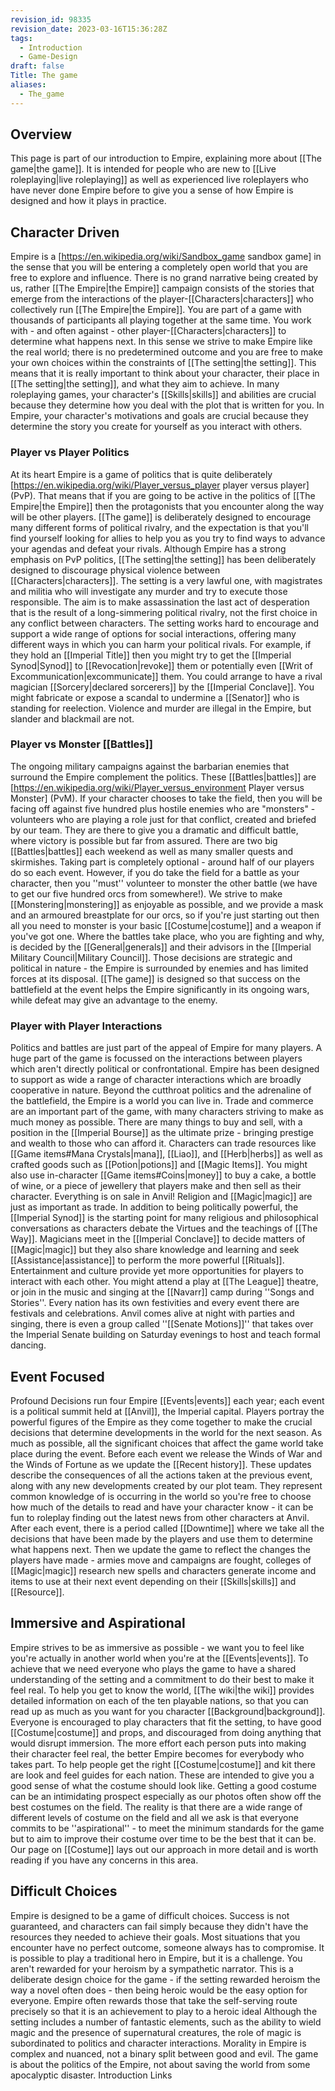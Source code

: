```yaml
---
revision_id: 98335
revision_date: 2023-03-16T15:36:28Z
tags:
  - Introduction
  - Game-Design
draft: false
Title: The game
aliases:
  - The_game
---
```

## Overview
This page is part of our introduction to Empire, explaining more about [[The game|the game]]. It is intended for people who are new to [[Live roleplaying|live roleplaying]] as well as experienced live roleplayers who have never done Empire before to give you a sense of how Empire is designed and how it plays in practice. 
## Character Driven
Empire is a [https://en.wikipedia.org/wiki/Sandbox_game sandbox game] in the sense that you will be entering a completely open world that you are free to explore and influence. There is no grand narrative being created by us, rather [[The Empire|the Empire]] campaign consists of the stories that emerge from the interactions of the player-[[Characters|characters]] who collectively run [[The Empire|the Empire]]. You are part of a game with thousands of participants all playing together at the same time. You work with - and often against - other player-[[Characters|characters]] to determine what happens next. In this sense we strive to make Empire like the real world; there is no predetermined outcome and you are free to make your own choices within the constraints of [[The setting|the setting]].
This means that it is really important to think about your character, their place in [[The setting|the setting]], and what they aim to achieve. In many roleplaying games, your character's [[Skills|skills]] and abilities are crucial because they determine how you deal with the plot that is written for you. In Empire, your character's motivations and goals are crucial because they determine the story you create for yourself as you interact with others.
### Player vs Player Politics
At its heart Empire is a game of politics that is quite deliberately [https://en.wikipedia.org/wiki/Player_versus_player player versus player] (PvP). That means that if you are going to be active in the politics of [[The Empire|the Empire]] then the protagonists that you encounter along the way will be other players. [[The game]] is deliberately designed to encourage many different forms of political rivalry, and the expectation is that you'll find yourself looking for allies to help you as you try to find ways to advance your agendas and defeat your rivals.
Although Empire has a strong emphasis on PvP politics, [[The setting|the setting]] has been deliberately designed to discourage physical violence between [[Characters|characters]]. The setting is a very lawful one, with magistrates and militia who will investigate any murder and try to execute those responsible. The aim is to make assassination the last act of desperation that is the result of a long-simmering political rivalry, not the first choice in any conflict between characters.
The setting works hard to encourage and support a wide range of options for social interactions, offering many different ways in which you can harm your political rivals. For example, if they hold an [[Imperial Title]] then you might try to get the [[Imperial Synod|Synod]] to [[Revocation|revoke]] them or potentially even [[Writ of Excommunication|excommunicate]] them. You could arrange to have a rival magician [[Sorcery|declared sorcerers]] by the [[Imperial Conclave]]. You might fabricate or expose a scandal to undermine a [[Senator]] who is standing for reelection. Violence and murder are illegal in the Empire, but slander and blackmail are not.
### Player vs Monster [[Battles]]
The ongoing military campaigns against the barbarian enemies that surround the Empire complement the politics. These [[Battles|battles]] are [https://en.wikipedia.org/wiki/Player_versus_environment Player versus Monster] (PvM). If your character chooses to take the field, then you will be facing off against five hundred plus hostile enemies who are "monsters" - volunteers who are playing a role just for that conflict, created and briefed by our team. They are there to give you a dramatic and difficult battle, where victory is possible but far from assured.
There are two big [[Battles|battles]] each weekend as well as many smaller quests and skirmishes. Taking part is completely optional - around half of our players do so each event. However, if you do take the field for a battle as your character, then you ''must'' volunteer to monster the other battle (we have to get our five hundred orcs from somewhere!). We strive to make [[Monstering|monstering]] as enjoyable as possible, and we provide a mask and an armoured breastplate for our orcs, so if you're just starting out then all you need to monster is your basic [[Costume|costume]] and a weapon if you've got one.
Where the battles take place, who you are fighting and why, is decided by the [[General|generals]] and their advisors in the [[Imperial Military Council|Military Council]]. Those decisions are strategic and political in nature - the Empire is surrounded by enemies and has limited forces at its disposal. [[The game]] is designed so that success on the battlefield at the event helps the Empire significantly in its ongoing wars, while defeat may give an advantage to the enemy.
### Player with Player Interactions
Politics and battles are just part of the appeal of Empire for many players. A huge part of the game is focussed on the interactions between players which aren't directly political or confrontational. Empire has been designed to support as wide a range of character interactions which are broadly cooperative in nature. Beyond the cutthroat politics and the adrenaline of the battlefield, the Empire is a world you can live in.
Trade and commerce are an important part of the game, with many characters striving to make as much money as possible. There are many things to buy and sell, with a position in the [[Imperial Bourse]] as the ultimate prize - bringing prestige and wealth to those who can afford it. Characters can trade resources like [[Game items#Mana Crystals|mana]], [[Liao]], and [[Herb|herbs]] as well as crafted goods such as [[Potion|potions]] and [[Magic Items]]. You might also use in-character [[Game items#Coins|money]] to buy a cake, a bottle of wine, or a piece of jewellery that players make and then sell as their character. Everything is on sale in Anvil!
Religion and [[Magic|magic]] are just as important as trade. In addition to being politically powerful, the [[Imperial Synod]] is the starting point for many religious and philosophical conversations as characters debate the Virtues and the teachings of [[The Way]]. Magicians meet in the [[Imperial Conclave]] to decide matters of [[Magic|magic]] but they also share knowledge and learning and seek [[Assistance|assistance]] to perform the more powerful [[Rituals]].
Entertainment and culture provide yet more opportunities for players to interact with each other. You might attend a play at [[The League]] theatre, or join in the music and singing at the [[Navarr]] camp during ''Songs and Stories''. Every nation has its own festivities and every event there are festivals and celebrations. Anvil comes alive at night with parties and singing, there is even a group called ''[[Senate Motions]]'' that takes over the Imperial Senate building on Saturday evenings to host and teach formal dancing.
## Event Focused
Profound Decisions run four Empire [[Events|events]] each year; each event is a political summit held at [[Anvil]], the Imperial capital. Players portray the powerful figures of the Empire as they come together to make the crucial decisions that determine developments in the world for the next season. As much as possible, all the significant choices that affect the game world take place during the event.
Before each event we release the Winds of War and the Winds of Fortune as we update the [[Recent history]]. These updates describe the consequences of all the actions taken at the previous event, along with any new developments created by our plot team. They represent common knowledge of is occurring in the world so you're free to choose how much of the details to read and have your character know - it can be fun to roleplay finding out the latest news from other characters at Anvil.
After each event, there is a period called [[Downtime]] where we take all the decisions that have been made by the players and use them to determine what happens next. Then we update the game to reflect the changes the players have made - armies move and campaigns are fought, colleges of [[Magic|magic]] research new spells and characters generate income and items to use at their next event depending on their [[Skills|skills]] and [[Resource]].
## Immersive and Aspirational
Empire strives to be as immersive as possible - we want you to feel like you're actually in another world when you're at the [[Events|events]]. To achieve that we need everyone who plays the game to have a shared understanding of the setting and a commitment to do their best to make it feel real. To help you get to know the world, [[The wiki|the wiki]] provides detailed information on each of the ten playable nations, so that you can read up as much as you want for you character [[Background|background]]. Everyone is encouraged to play characters that fit the setting, to have good [[Costume|costume]] and props, and discouraged from doing anything that would disrupt immersion. The more effort each person puts into making their character feel real, the better Empire becomes for everybody who takes part.
To help people get the right [[Costume|costume]] and kit there are look and feel guides for each nation. These are intended to give you a good sense of what the costume should look like. Getting a good costume can be an intimidating prospect especially as our photos often show off the best costumes on the field. The reality is that there are a wide range of different levels of costume on the field and all we ask is that everyone commits to be ''aspirational'' - to meet the minimum standards for the game but to aim to improve their costume over time to be the best that it can be. Our page on [[Costume]] lays out our approach in more detail and is worth reading if you have any concerns in this area.
## Difficult Choices
Empire is designed to be a game of difficult choices. Success is not guaranteed, and characters can fail simply because they didn't have the resources they needed to achieve their goals. Most situations that you encounter have no perfect outcome, someone always has to compromise.
It is possible to play a traditional hero in Empire, but it is a challenge. You aren't rewarded for your heroism by a sympathetic narrator. This is a deliberate design choice for the game - if the setting rewarded heroism the way a novel often does - then being heroic would be the easy option for everyone. Empire often rewards those that take the self-serving route precisely so that it is an achievement to play to a heroic ideal 
Although the setting includes a number of fantastic elements, such as the ability to wield magic and the presence of supernatural creatures, the role of magic is subordinated to politics and character interactions. Morality in Empire is complex and nuanced, not a binary split between good and evil. The game is about the politics of the Empire, not about saving the world from some apocalyptic disaster.
Introduction Links